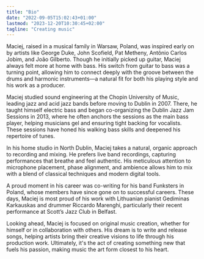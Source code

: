 ```yaml
---
title: "Bio"
date: "2022-09-05T15:02:43+01:00"
lastmod: "2023-12-20T10:30:45+02:00"
tagline: "Creating music"
---
```


Maciej, raised in a musical family in Warsaw, Poland, was inspired early on by
artists like George Duke, John Scofield, Pat Metheny, Antônio Carlos Jobim, and
João Gilberto. Though he initially picked up guitar, Maciej always felt more at
home with bass. His switch from guitar to bass was a turning point, allowing him
to connect deeply with the groove between the drums and harmonic instruments—a
natural fit for both his playing style and his work as a producer.

Maciej studied sound engineering at the Chopin University of Music, leading jazz
and acid jazz bands before moving to Dublin in 2007. There, he taught himself
electric bass and began co-organizing the Dublin Jazz Jam Sessions in 2013,
where he often anchors the sessions as the main bass player, helping musicians
gel and ensuring tight backing for vocalists. These sessions have honed his
walking bass skills and deepened his repertoire of tunes.

In his home studio in North Dublin, Maciej takes a natural, organic approach to
recording and mixing. He prefers live band recordings, capturing performances
that breathe and feel authentic. His meticulous attention to microphone
placement, phase alignment, and ambience allows him to mix with a blend of
classical techniques and modern digital tools.

A proud moment in his career was co-writing for his band Funksters in Poland,
whose members have since gone on to successful careers. These days, Maciej is
most proud of his work with Lithuanian pianist Gediminas Karkauskas and drummer
Riccardo Marenghi, particularly their recent performance at Scott’s Jazz Club in
Belfast.

Looking ahead, Maciej is focused on original music creation, whether for himself
or in collaboration with others. His dream is to write and release songs,
helping artists bring their creative visions to life through his production
work. Ultimately, it's the act of creating something new that fuels his passion,
making music the art form closest to his heart.

[jam]: https://facebook.com/dublinjazzjam
[marek]: https://en.wikipedia.org/wiki/Marek_Blizi%C5%84ski
